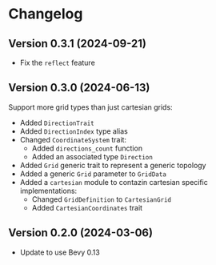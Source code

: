 # Changelog

## Version 0.3.1 (2024-09-21)

- Fix the `reflect` feature

## Version 0.3.0 (2024-06-13)

Support more grid types than just cartesian grids:

  - Added `DirectionTrait`
  - Added `DirectionIndex` type alias
  - Changed `CoordinateSystem` trait:
    - Added `directions_count` function
    - Added an associated type `Direction`
  - Added `Grid` generic trait to represent a generic topology
  - Added a generic `Grid` parameter to `GridData`
  - Added a `cartesian` module to contazin cartesian specific implementations:
    - Changed `GridDefinition` to `CartesianGrid`
    - Added `CartesianCoordinates` trait

## Version 0.2.0 (2024-03-06)

- Update to use Bevy 0.13

